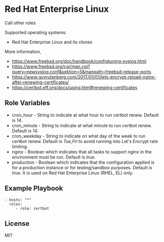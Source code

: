 # Red Hat Enterprise Linux

Call other roles

Supported operating systems:

- Red Hat Enterprise Linux and its clones

More information,

- https://www.freebsd.org/doc/handbook/configtuning-syslog.html
- https://www.freebsd.org/cgi/man.cgi?query=newsyslog.conf&sektion=5&manpath=freebsd-release-ports
- https://www.guyrutenberg.com/2017/01/01/lets-encrypt-reload-nginx-after-renewing-certificates/
- https://certbot.eff.org/docs/using.html#renewing-certificates

## Role Variables

- cron_hour - String to indicate at what hour to run certbot renew. Default is
_14_.
- cron_minute - String to indicate at what minute to run certbot renew. Default
is _14_.
- cron_weekday - String to indicate on what day of the week to run certbot
renew. Default is _Tue,Fri_ to avoid running into Let's Encrypt rate limiting.
- nginx - Boolean which indicates that all tasks to support nginx in the
environment must be run. Default is _true_.
- production - Boolean which indicates that the configuration applied is for a
production instance or for testing/sandbox purposes. Default is _true_. It is
used on Red Hat Enterprise Linux (RHEL, EL) only.

## Example Playbook

    - hosts: "*"
      roles:
         - role: certbot

## License

MIT

